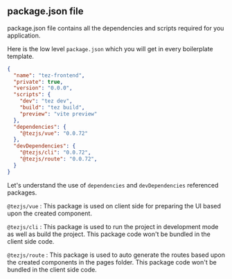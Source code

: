 ## package.json file  

package.json file contains all the dependencies and scripts required for you application.

Here is the low level `package.json` which you will get in every boilerplate template.

```json
{
  "name": "tez-frontend",
  "private": true,
  "version": "0.0.0",
  "scripts": {
    "dev": "tez dev",
    "build": "tez build",
    "preview": "vite preview"
  },
  "dependencies": {
    "@tezjs/vue": "0.0.72"
  },
  "devDependencies": {
    "@tezjs/cli": "0.0.72",
    "@tezjs/route": "0.0.72",
  }
}

```
Let's understand the use of `dependencies` and `devDependencies` referenced packages.

`@tezjs/vue` : This package is used on client side for preparing the UI based upon the created component.

`@tezjs/cli` : This package is used to run the project in development mode as well as build the project. This package code won't be bundled in the client side code.

`@tezjs/route` : This package is used to auto generate the routes based upon the created components in the pages folder. This package code won't be bundled in the client side code.
